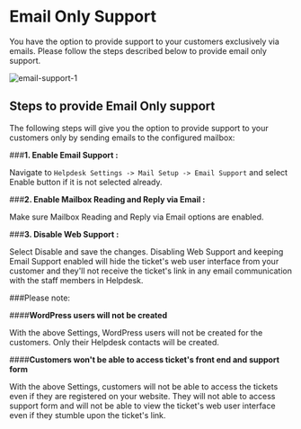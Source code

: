 # Email Only Support



You have the option to provide support to your customers exclusively via emails. Please follow the steps described below to provide email only support.

![email-support-1](https://cloud.githubusercontent.com/assets/8191145/9406903/2417b518-4822-11e5-97bc-9ee87c621381.png)



## Steps to provide Email Only support

The following steps will give you the option to provide support to your customers only by sending emails to the configured mailbox:

###**1. Enable Email Support :**

Navigate to ```Helpdesk Settings -> Mail Setup -> Email Support``` and select Enable button if it is not selected already.



###**2. Enable Mailbox Reading and Reply via Email :**

Make sure Mailbox Reading and Reply via Email options are enabled.

###**3. Disable Web Support :**

Select Disable and save the changes. Disabling Web Support and keeping Email Support enabled will hide the ticket's web user interface from your customer and they'll not receive the ticket's link in any email communication with the staff members in Helpdesk.


###Please note:

####**WordPress users will not be created**

With the above Settings, WordPress users will not be created for the customers. Only their Helpdesk contacts will be created.

####**Customers won't be able to access ticket's front end and support form**

 With the above Settings, customers will not be able to access the tickets even if they are registered on your website. They will not able to access support form and will not be able to view the ticket's web user interface even if they stumble upon the ticket's link.




